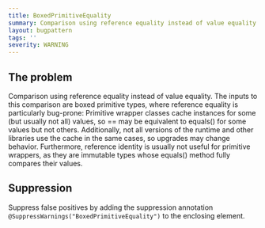 ```yaml
---
title: BoxedPrimitiveEquality
summary: Comparison using reference equality instead of value equality. Reference equality of boxed primitive types is usually not useful, as they are value objects, and it is bug-prone, as instances are cached for some values but not others.
layout: bugpattern
tags: ''
severity: WARNING
---
```


<!--
*** AUTO-GENERATED, DO NOT MODIFY ***
To make changes, edit the @BugPattern annotation or the explanation in docs/bugpattern.
-->


## The problem
Comparison using reference equality instead of value equality. The inputs to
this comparison are boxed primitive types, where reference equality is
particularly bug-prone: Primitive wrapper classes cache instances for some (but
usually not all) values, so == may be equivalent to equals() for some values but
not others. Additionally, not all versions of the runtime and other libraries
use the cache in the same cases, so upgrades may change behavior. Furthermore,
reference identity is usually not useful for primitive wrappers, as they are
immutable types whose equals() method fully compares their values.

## Suppression
Suppress false positives by adding the suppression annotation `@SuppressWarnings("BoxedPrimitiveEquality")` to the enclosing element.

